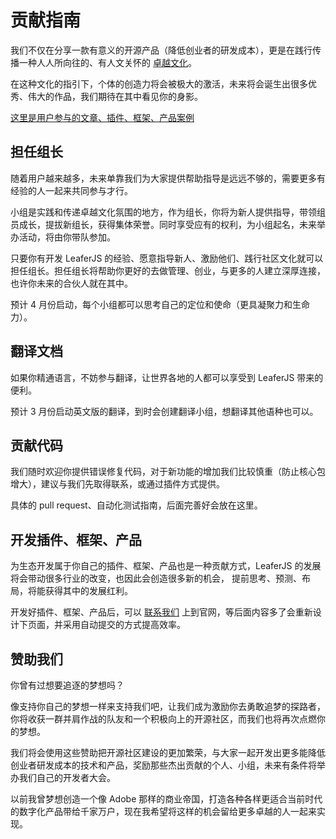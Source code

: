 # 贡献指南

我们不仅在分享一款有意义的开源产品（降低创业者的研发成本），更是在践行传播一种人人所向往的、有人文关怀的 [卓越文化](/guide/index.md#卓越文化)。

在这种文化的指引下，个体的创造力将会被极大的激活，未来将会诞生出很多优秀、伟大的作品，我们期待在其中看见你的身影。

[这里是用户参与的文章、插件、框架、产品案例](/contribute/index.md)

## 担任组长

随着用户越来越多，未来单靠我们为大家提供帮助指导是远远不够的，需要更多有经验的人一起来共同参与才行。

小组是实践和传递卓越文化氛围的地方，作为组长，你将为新人提供指导，带领组员成长，提拔新组长，获得集体荣誉。同时享受应有的权利，为小组起名，未来举办活动，将由你带队参加。

只要你有开发 LeaferJS 的经验、愿意指导新人、激励他们、践行社区文化就可以担任组长。担任组长将帮助你更好的去做管理、创业，与更多的人建立深厚连接，也许你未来的合伙人就在其中。

预计 4 月份启动，每个小组都可以思考自己的定位和使命（更具凝聚力和生命力）。

## 翻译文档

如果你精通语言，不妨参与翻译，让世界各地的人都可以享受到 LeaferJS 带来的便利。

预计 3 月份启动英文版的翻译，到时会创建翻译小组，想翻译其他语种也可以。

## 贡献代码

我们随时欢迎你提供错误修复代码，对于新功能的增加我们比较慎重（防止核心包增大），建议与我们先取得联系，或通过插件方式提供。

具体的 pull request、自动化测试指南，后面完善好会放在这里。

## 开发插件、框架、产品

为生态开发属于你自己的插件、框架、产品也是一种贡献方式，LeaferJS 的发展将会带动很多行业的改变，也因此会创造很多新的机会， 提前思考、预测、布局，将能获得其中的发展红利。

开发好插件、框架、产品后，可以 [联系我们](https://leaferjs.com/#contact) 上到官网，等后面内容多了会重新设计下页面，并采用自动提交的方式提高效率。

## 赞助我们

你曾有过想要追逐的梦想吗？

像支持你自己的梦想一样来支持我们吧，让我们成为激励你去勇敢追梦的探路者，你将收获一群并肩作战的队友和一个积极向上的开源社区，而我们也将再次点燃你的梦想。

我们将会使用这些赞助把开源社区建设的更加繁荣，与大家一起开发出更多能降低创业者研发成本的技术和产品，奖励那些杰出贡献的个人、小组，未来有条件将举办我们自己的开发者大会。

以前我曾梦想创造一个像 Adobe 那样的商业帝国，打造各种各样更适合当前时代的数字化产品带给千家万户，现在我希望将这样的机会留给更多卓越的人一起来实现。

